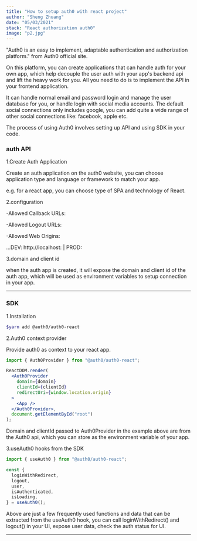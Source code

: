 ```yaml
---
title: "How to setup auth0 with react project"
author: "Sheng Zhuang"
date: "05/03/2021"
stack: "React authorization auth0"
image: "p2.jpg"
---
```


"Auth0 is an easy to implement, adaptable authentication and authorization platform." from Auth0 official site.

On this platform, you can create applications that can handle auth for your own app, which help decouple the user auth with your app's backend api and lift the heavy work for you. All you need to do is to implement the API in your frontend application.

It can handle normal email and password login and manage the user database for you, or handle login with social media accounts. The default social connections only includes google, you can add quite a wide range of other social connections like: facebook, apple etc.

The process of using Auth0 involves setting up API and using SDK in your code.

### auth API

1.Create Auth Application

Create an auth application on the auth0 website, you can choose application type and language or framework to match your app.

e.g. for a react app, you can choose type of SPA and technology of React.

2.configuration

-Allowed Callback URLs:

-Allowed Logout URLs:

-Allowed Web Origins:

...DEV: http://localhost:<port> | PROD: <domain>

3.domain and client id

when the auth app is created, it will expose the domain and client id of the auth app, which will be used as environment variables to setup connection in your app.

---

### SDK

1.Installation

```bash
$yarn add @auth0/auth0-react
```

2.Auth0 context provider

Provide auth0 as context to your react app.

```jsx
import { Auth0Provider } from "@auth0/auth0-react";

ReactDOM.render(
  <Auth0Provider
    domain={domain}
    clientId={clientId}
    redirectUri={window.location.origin}
  >
    <App />
  </Auth0Provider>,
  document.getElementById("root")
);
```

Domain and clientId passed to Auth0Provider in the example above are from the Auth0 api, which you can store as the environment variable of your app.

3.useAuth0 hooks from the SDK

```js
import { useAuth0 } from "@auth0/auth0-react";

const {
  loginWithRedirect,
  logout,
  user,
  isAuthenticated,
  isLoading,
} = useAuth0();
```

Above are just a few frequently used functions and data that can be extracted from the useAuth0 hook, you can call loginWithRedirect() and logout() in your UI, expose user data, check the auth status for UI.

---
